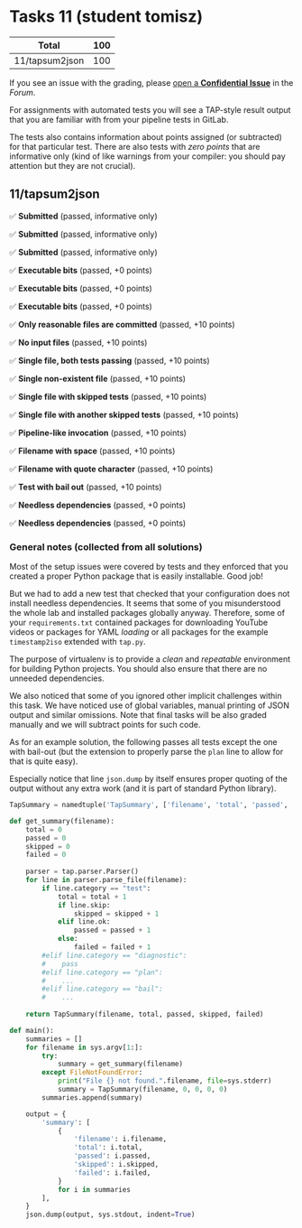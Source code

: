 # Tasks 11 (student tomisz)

| Total                                            |   100 |
|--------------------------------------------------|------:|
| 11/tapsum2json                                   |   100 |

If you see an issue with the grading, please
[open a **Confidential Issue**](https://gitlab.mff.cuni.cz/teaching/nswi177/2022/common/forum/-/issues/new?issue[confidential]=true&issue[title]=Grading+Tasks+11)
in the _Forum_.


For assignments with automated tests you will see a TAP-style result output
that you are familiar with from your pipeline tests in GitLab.

The tests also contains information about points assigned (or subtracted)
for that particular test. There are also tests with _zero points_ that
are informative only (kind of like warnings from your compiler: you
should pay attention but they are not crucial).

## 11/tapsum2json

✅ **Submitted** (passed, informative only)

✅ **Submitted** (passed, informative only)

✅ **Submitted** (passed, informative only)

✅ **Executable bits** (passed, +0 points)

✅ **Executable bits** (passed, +0 points)

✅ **Executable bits** (passed, +0 points)

✅ **Only reasonable files are committed** (passed, +10 points)

✅ **No input files** (passed, +10 points)

✅ **Single file, both tests passing** (passed, +10 points)

✅ **Single non-existent file** (passed, +10 points)

✅ **Single file with skipped tests** (passed, +10 points)

✅ **Single file with another skipped tests** (passed, +10 points)

✅ **Pipeline-like invocation** (passed, +10 points)

✅ **Filename with space** (passed, +10 points)

✅ **Filename with quote character** (passed, +10 points)

✅ **Test with bail out** (passed, +10 points)

✅ **Needless dependencies** (passed, +0 points)

✅ **Needless dependencies** (passed, +0 points)



### General notes (collected from all solutions)

Most of the setup issues were covered by tests and they enforced that
you created a proper Python package that is easily installable. Good job!

But we had to add a new test that checked that your configuration does not
install needless dependencies. It seems that some of you misunderstood the
whole lab and installed packages globally anyway. Therefore, some of your
`requirements.txt` contained packages for downloading YouTube videos or
packages for YAML _loading_ or all packages for the example `timestamp2iso`
extended with `tap.py`.

The purpose of virtualenv is to provide a _clean_ and _repeatable_ environment
for building Python projects. You should also ensure that there are no
unneeded dependencies.

We also noticed that some of you ignored other implicit challenges within
this task. We have noticed use of global variables, manual printing of JSON
output and similar omissions. Note that final tasks will be also graded
manually and we will subtract points for such code.

As for an example solution, the following passes all tests except the one
with bail-out (but the extension to properly parse the `plan` line to allow
for that is quite easy).

Especially notice that line `json.dump` by itself ensures proper quoting of
the output without any extra work (and it is part of standard Python library).

```python
TapSummary = namedtuple('TapSummary', ['filename', 'total', 'passed', 'skipped', 'failed'])

def get_summary(filename):
    total = 0
    passed = 0
    skipped = 0
    failed = 0
    
    parser = tap.parser.Parser()
    for line in parser.parse_file(filename):
        if line.category == "test":
            total = total + 1
            if line.skip:
                skipped = skipped + 1
            elif line.ok:
                passed = passed + 1
            else:
                failed = failed + 1
        #elif line.category == "diagnostic":
        #    pass
        #elif line.category == "plan":
        #    ...
        #elif line.category == "bail":
        #    ...
       
    return TapSummary(filename, total, passed, skipped, failed)

def main():
    summaries = []
    for filename in sys.argv[1:]:
        try:
            summary = get_summary(filename)
        except FileNotFoundError:
            print("File {} not found.".filename, file=sys.stderr)
            summary = TapSummary(filename, 0, 0, 0, 0)
        summaries.append(summary)

    output = {
        'summary': [
            {
                'filename': i.filename,
                'total': i.total,
                'passed': i.passed,
                'skipped': i.skipped,
                'failed': i.failed,
            }
            for i in summaries
        ],
    }
    json.dump(output, sys.stdout, indent=True)
```



